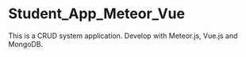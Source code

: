 # Student_App_Meteor_Vue
This is a CRUD system application. Develop with Meteor.js, Vue.js and MongoDB.
